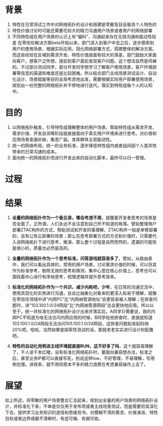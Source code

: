 # 背景
1. 特性在日常测试工作中对网络拓扑的设计和搭建是零散盲目且极具个人特色的
2. 特性价值讨论时可能还需要花较大的精力沟通用户场景或者用户的网络部署
3. 不同特性组在用户场景的认识上有“偏科”，沟通起来存在无效沟通和能动性较差
    在零信任解决方案beta开始以来，部门深入到客户中去之后，逐步摸索到用户的使用场景，根据实际应用，简化网络部署方式，搭建整体的解决方案。而这些经验在反哺到需求开发、特性价值层面有较大的落差。部门鼓励大家面向客户，想客户之所想，提前到客户面前发现客户问题。这个想法自然是鸡棒的。不过部分测试同学，部分开发同学想学习了解客户使用场景，客户环境部署等信息的渠道和难度还是比较困难。所以结合部门主线场景测试设计、自动化设计、场景赋能等目的全局考虑地出发，需要根据实际用户部署使用场景，规划出一份完整的网络拓扑并不停地进行迭代，落实到特性组每个人的认知中。

# 目的
1. 以网络拓扑触发，引导特性组理解整体的用户场景。帮助特性组从需求开发、需求价值、开发自测等阶段就直接面向于真实用户环境来进行思考。对价值和应用场景查漏补缺，集思广益。发挥群体主观能动性。
2. 统一的网络布局，统一的业务标准，逐步降低特性组内或者组间因个人差异性带来的日常沟通的成本。
3. 面向统一的网络拓扑而进行开发出来的自动化脚本，最终可以归一管理。

# 过程



# 结果

1. **全量的网络拓扑作为一个备忘录，哪会考虑不周**，提醒着开发者思考的场景是否全面了。正所谓，人们永远不会注意到自己所不知道的角落。譬如整理用户部署ZTAC构件的方式，帮助测试和开发同事理解，ZTAC构件一般是单臂部署的，且有公有云部署的场景；那么在思考部署方式的方式和价值时，只需要代入进网络拓扑下进行思考，推演，那么整个过程是自然而然的，遗漏的可能性是很小的，质量也必然是高的。

2. **全量的网络拓扑作为一个思考标准，问答游戏就容易多了**，譬如，从路由表中，我们可以看出具体的，常用的用户场景，讨论需求价值的时候，可以将其作为标准参考，剔除无效的思考和猜测，集中心思在核心价值上，思考也可以围绕着中心进行有序地思考，梳理逻辑并提升思考效率。

3. **标准化的网络拓扑作为一个共识，减少内耗吧，少年**，在日常的沟通交流中，使用具现化的实例进行沟通，总会比抽象化对象来的更深入和易于理解，就像在零信任领域中讲“内网PC”比“内网纳管源地址”会更容易被人理解；在排查问题时，讲“103.100.1.0/24网段”比“内网纳管源网段”总会更快地应用。所以以至于，统一并标准化的网络拓扑设计出来并落实后，A同学只需要说，我的内网PC不知道为啥无法访问内网应用的时候，B同学给他排查时，直接就知道103.100.1.0/24网段无法访问105.100.1.0/24网段，这排查问题起来起码快20%吧。哈哈，当然如果是探索性测试的话，那就老老实实进行设计和配置吧。

4. **特性的自动化用例进主线环境就直接RUN，这不好多了吗**，这个就容易理解了，千人读千本红楼，没有标准化网络拓扑时，要面向兼容想办法，标准之后，甚至业务IP都可以直接写死，别说这样low，不好管理，不易理解，写用例也慢。讲效率，就不用将原本不多的精力浪费在考虑兼容操作上去了。

# 展望
 如上所述，将零散的用户场景整合汇总起来，规划出全量的用户场景的网络拓扑设计，并标准化下来，不单是仅仅用于发布项或者主线场景测试，而是需要将其深化下去，提供学习业务知识的途径和思维背书。对模糊不清的需求、价值演进、特性目标或者边界琢磨不清晰时，有迹可循、有据可依。